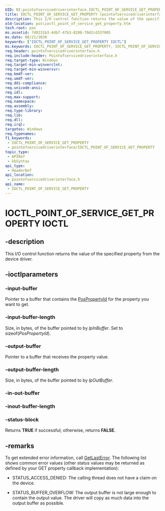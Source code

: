 ```yaml
---
UID: NI:pointofservicedriverinterface.IOCTL_POINT_OF_SERVICE_GET_PROPERTY
title: IOCTL_POINT_OF_SERVICE_GET_PROPERTY (pointofservicedriverinterface.h)
description: This I/O control function returns the value of the specified property from the device driver.
old-location: pos\ioctl_point_of_service_get_property.htm
tech.root: pos
ms.assetid: 7d0231b3-4db7-47b3-8208-70d2cd337005
ms.date: 08/21/2020
keywords: ["IOCTL_POINT_OF_SERVICE_GET_PROPERTY IOCTL"]
ms.keywords: IOCTL_POINT_OF_SERVICE_GET_PROPERTY, IOCTL_POINT_OF_SERVICE_GET_PROPERTY control, IOCTL_POINT_OF_SERVICE_GET_PROPERTY control code, pointofservicedriverinterface/IOCTL_POINT_OF_SERVICE_GET_PROPERTY, pos.ioctl_point_of_service_get_property
req.header: pointofservicedriverinterface.h
req.include-header: Pointofservicedriverinterface.h
req.target-type: Windows
req.target-min-winverclnt: 
req.target-min-winversvr: 
req.kmdf-ver: 
req.umdf-ver: 
req.ddi-compliance: 
req.unicode-ansi: 
req.idl: 
req.max-support: 
req.namespace: 
req.assembly: 
req.type-library: 
req.lib: 
req.dll: 
req.irql: 
targetos: Windows
req.typenames: 
f1_keywords:
 - IOCTL_POINT_OF_SERVICE_GET_PROPERTY
 - pointofservicedriverinterface/IOCTL_POINT_OF_SERVICE_GET_PROPERTY
topic_type:
 - APIRef
 - kbSyntax
api_type:
 - HeaderDef
api_location:
 - pointofservicedriverinterface.h
api_name:
 - IOCTL_POINT_OF_SERVICE_GET_PROPERTY
---
```


# IOCTL_POINT_OF_SERVICE_GET_PROPERTY IOCTL


## -description

This I/O control function returns the value of the specified property from the device driver.

## -ioctlparameters

### -input-buffer

Pointer to a buffer that contains the [PosPropertyId](https://docs.microsoft.com/windows-hardware/drivers/ddi/pointofservicedriverinterface/ne-pointofservicedriverinterface-_pospropertyid) for the property you want to get.

### -input-buffer-length

Size, in bytes, of the buffer pointed to by *lpInBuffer*. Set to sizeof(*PosPropertyId*).

### -output-buffer

Pointer to a buffer that receives the property value.

### -output-buffer-length

Size, in bytes, of the buffer pointed to by *lpOutBuffer*.

### -in-out-buffer

### -inout-buffer-length

### -status-block

Returns **TRUE** if successful; otherwise, returns **FALSE**.

## -remarks

To get extended error information, call [GetLastError](https://docs.microsoft.com/windows/win32/api/errhandlingapi/nf-errhandlingapi-getlasterror). The following list shows common error values (other status values may be returned as defined by your GET property callback implementation):

- STATUS_ACCESS_DENIED: The calling thread does not have a claim on the device.

- STATUS_BUFFER_OVERFLOW: The output buffer is not large enough to contain the output value. The driver will copy as much data into the output buffer as possible.

